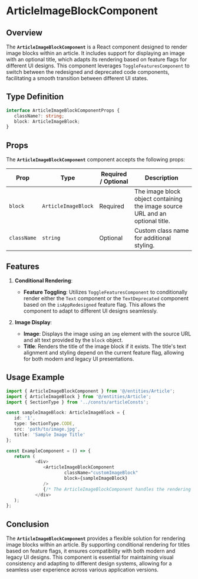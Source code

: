 # ArticleImageBlockComponent

## Overview
The **`ArticleImageBlockComponent`**  is a React component designed to render image blocks within an article. It includes support for displaying an image with an optional title, which adapts its rendering based on feature flags for different UI designs.
This component leverages `ToggleFeaturesComponent` to switch between the redesigned and deprecated code components, facilitating a smooth transition between different UI states.

## Type Definition 
```typescript
interface ArticleImageBlockComponentProps {
   className?: string;
   block: ArticleImageBlock;
}
```

## Props
The **`ArticleImageBlockComponent`** component accepts the following props:

| Prop       | Type      | Required / Optional | Description                                                                   |
|------------|-----------|----------------------|-------------------------------------------------------------------------------|
| `block` | `ArticleImageBlock` | Required            | The image block object containing the image source URL and an optional title. |
| `className` | `string`  | Optional             | Custom class name for additional styling.                                     |

## Features
1. **Conditional Rendering**:
   - **Feature Toggling**: Utilizes `ToggleFeaturesComponent` to conditionally render either the `Text` component or the `TextDeprecated` component based on the `isAppRedesigned` feature flag.  This allows the component to adapt to different UI designs seamlessly.

2. **Image Display**:
   - **Image**: Displays the image using an `img` element with the source URL and alt text provided by the `block` object.
   - **Title**: Renders the title of the image block if it exists. The title's text alignment and styling depend on the current feature flag, allowing for both modern and legacy UI presentations.

## Usage Example
```typescript jsx
import { ArticleImageBlockComponent } from '@/entities/Article';
import { ArticleImageBlock } from '@/entities/Article';
import { SectionType } from '../consts/articleConsts';

const sampleImageBlock: ArticleImageBlock = {
   id: '1',
   type: SectionType.CODE,
   src: 'path/to/image.jpg',
   title: 'Sample Image Title'
};

const ExampleComponent = () => {
   return (
           <div>
              <ArticleImageBlockComponent
                      className="customImageBlock"
                      block={sampleImageBlock}
              />
              {/* The ArticleImageBlockComponent handles the rendering of images with optional titles and adapts to different UI states */}
           </div>
   );
};
```

## Conclusion
The **`ArticleImageBlockComponent`** provides a flexible solution for rendering image blocks within an article. By supporting conditional rendering for titles based on feature flags, it ensures compatibility with both modern and legacy UI designs. This component is essential for maintaining visual consistency and adapting to different design systems, allowing for a seamless user experience across various application versions.
